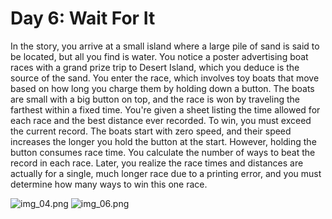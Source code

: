# Day 6: Wait For It

In the story, you arrive at a small island where a large pile of sand is said to be located, but all you find is water.
You notice a poster advertising boat races with a grand prize trip to Desert Island, which you deduce is the source of
the sand. You enter the race, which involves toy boats that move based on how long you charge them by holding down a
button. The boats are small with a big button on top, and the race is won by traveling the farthest within a fixed time.
You're given a sheet listing the time allowed for each race and the best distance ever recorded. To win, you must exceed
the current record. The boats start with zero speed, and their speed increases the longer you hold the button at the
start. However, holding the button consumes race time. You calculate the number of ways to beat the record in each race.
Later, you realize the race times and distances are actually for a single, much longer race due to a printing error, and
you must determine how many ways to win this one race.

![img_04.png](img_04.png)
![img_06.png](img_06.png)
